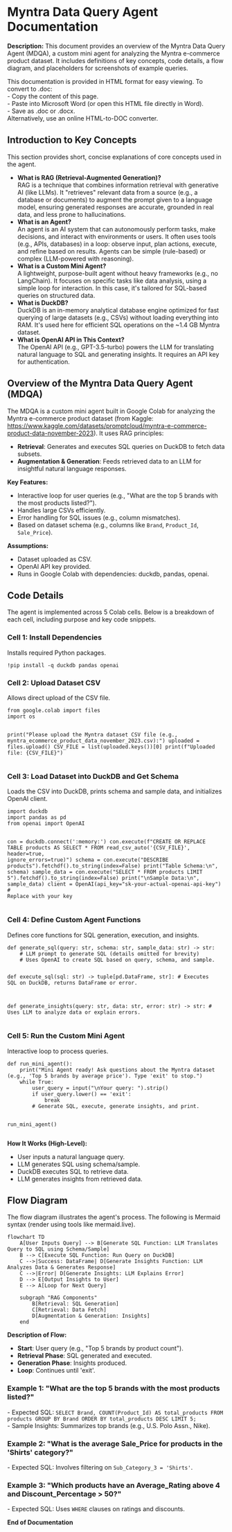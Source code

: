 

<!DOCTYPE html>


<h1>Myntra Data Query Agent Documentation</h1>


<strong>Description:</strong> This document provides an overview of the Myntra Data Query Agent (MDQA), a custom mini agent for analyzing the Myntra e-commerce product dataset. It includes definitions of key concepts, code details, a flow diagram, and placeholders for screenshots of example queries.</p>

<p>This documentation is provided in HTML format for easy viewing. To convert to .doc:<br>
- Copy the content of this page.<br>
- Paste into Microsoft Word (or open this HTML file directly in Word).<br>
- Save as .doc or .docx.<br>
Alternatively, use an online HTML-to-DOC converter.</p>

<h2>Introduction to Key Concepts</h2>

<p>This section provides short, concise explanations of core concepts used in the agent.</p>

<ul>
    <li><strong>What is RAG (Retrieval-Augmented Generation)?</strong><br>
    RAG is a technique that combines information retrieval with generative AI (like LLMs). It "retrieves" relevant data from a source (e.g., a database or documents) to augment the prompt given to a language model, ensuring generated responses are accurate, grounded in real data, and less prone to hallucinations.</li>
    <li><strong>What is an Agent?</strong><br>
    An agent is an AI system that can autonomously perform tasks, make decisions, and interact with environments or users. It often uses tools (e.g., APIs, databases) in a loop: observe input, plan actions, execute, and refine based on results. Agents can be simple (rule-based) or complex (LLM-powered with reasoning).</li>
    <li><strong>What is a Custom Mini Agent?</strong><br>
    A lightweight, purpose-built agent without heavy frameworks (e.g., no LangChain). It focuses on specific tasks like data analysis, using a simple loop for interaction. In this case, it's tailored for SQL-based queries on structured data.</li>
    <li><strong>What is DuckDB?</strong><br>
    DuckDB is an in-memory analytical database engine optimized for fast querying of large datasets (e.g., CSVs) without loading everything into RAM. It's used here for efficient SQL operations on the ~1.4 GB Myntra dataset.</li>
    <li><strong>What is OpenAI API in This Context?</strong><br>
    The OpenAI API (e.g., GPT-3.5-turbo) powers the LLM for translating natural language to SQL and generating insights. It requires an API key for authentication.</li>
</ul>

<h2>Overview of the Myntra Data Query Agent (MDQA)</h2>

<p>The MDQA is a custom mini agent built in Google Colab for analyzing the Myntra e-commerce product dataset (from Kaggle: <a href="https://www.kaggle.com/datasets/promptcloud/myntra-e-commerce-product-data-november-2023">https://www.kaggle.com/datasets/promptcloud/myntra-e-commerce-product-data-november-2023</a>). It uses RAG principles:</p>

<ul>
    <li><strong>Retrieval</strong>: Generates and executes SQL queries on DuckDB to fetch data subsets.</li>
    <li><strong>Augmentation & Generation</strong>: Feeds retrieved data to an LLM for insightful natural language responses.</li>
</ul>

<p><strong>Key Features:</strong></p>
<ul>
    <li>Interactive loop for user queries (e.g., "What are the top 5 brands with the most products listed?").</li>
    <li>Handles large CSVs efficiently.</li>
    <li>Error handling for SQL issues (e.g., column mismatches).</li>
    <li>Based on dataset schema (e.g., columns like <code>Brand</code>, <code>Product_Id</code>, <code>Sale_Price</code>).</li>
</ul>

<p><strong>Assumptions:</strong></p>
<ul>
    <li>Dataset uploaded as CSV.</li>
    <li>OpenAI API key provided.</li>
    <li>Runs in Google Colab with dependencies: duckdb, pandas, openai.</li>
</ul>

<h2>Code Details</h2>

<p>The agent is implemented across 5 Colab cells. Below is a breakdown of each cell, including purpose and key code snippets.</p>

<h3>Cell 1: Install Dependencies</h3>
<p>Installs required Python packages.</p>
<pre><code>!pip install -q duckdb pandas openai</code></pre>

<h3>Cell 2: Upload Dataset CSV</h3>
<p>Allows direct upload of the CSV file.</p>
<pre><code>from google.colab import files
import os

print("Please upload the Myntra dataset CSV file (e.g., myntra_ecommerce_product_data_november_2023.csv):")
uploaded = files.upload()
CSV_FILE = list(uploaded.keys())[0]
print(f"Uploaded file: {CSV_FILE}")</code></pre>

<h3>Cell 3: Load Dataset into DuckDB and Get Schema</h3>
<p>Loads the CSV into DuckDB, prints schema and sample data, and initializes OpenAI client.</p>
<pre><code>import duckdb
import pandas as pd
from openai import OpenAI

con = duckdb.connect(':memory:')
con.execute(f"CREATE OR REPLACE TABLE products AS SELECT * FROM read_csv_auto('{CSV_FILE}', header=true, ignore_errors=true)")
schema = con.execute("DESCRIBE products").fetchdf().to_string(index=False)
print("Table Schema:\n", schema)
sample_data = con.execute("SELECT * FROM products LIMIT 5").fetchdf().to_string(index=False)
print("\nSample Data:\n", sample_data)
client = OpenAI(api_key="sk-your-actual-openai-api-key")  # Replace with your key</code></pre>

<h3>Cell 4: Define Custom Agent Functions</h3>
<p>Defines core functions for SQL generation, execution, and insights.</p>
<pre><code>def generate_sql(query: str, schema: str, sample_data: str) -> str:
    # LLM prompt to generate SQL (details omitted for brevity)
    # Uses OpenAI to create SQL based on query, schema, and sample.

def execute_sql(sql: str) -> tuple[pd.DataFrame, str]:
    # Executes SQL on DuckDB, returns DataFrame or error.

def generate_insights(query: str, data: str, error: str) -> str:
    # Uses LLM to analyze data or explain errors.</code></pre>

<h3>Cell 5: Run the Custom Mini Agent</h3>
<p>Interactive loop to process queries.</p>
<pre><code>def run_mini_agent():
    print("Mini Agent ready! Ask questions about the Myntra dataset (e.g., 'Top 5 brands by average price'). Type 'exit' to stop.")
    while True:
        user_query = input("\nYour query: ").strip()
        if user_query.lower() == 'exit':
            break
        # Generate SQL, execute, generate insights, and print.

run_mini_agent()</code></pre>

<p><strong>How It Works (High-Level):</strong></p>
<ul>
    <li>User inputs a natural language query.</li>
    <li>LLM generates SQL using schema/sample.</li>
    <li>DuckDB executes SQL to retrieve data.</li>
    <li>LLM generates insights from retrieved data.</li>
</ul>

<h2>Flow Diagram</h2>

<p>The flow diagram illustrates the agent's process. The following is Mermaid syntax (render using tools like mermaid.live).</p>

<pre><code>flowchart TD
    A[User Inputs Query] --> B[Generate SQL Function: LLM Translates Query to SQL using Schema/Sample]
    B --> C[Execute SQL Function: Run Query on DuckDB]
    C -->|Success: DataFrame| D[Generate Insights Function: LLM Analyzes Data & Generates Response]
    C -->|Error| D[Generate Insights: LLM Explains Error]
    D --> E[Output Insights to User]
    E --> A[Loop for Next Query]
    
    subgraph "RAG Components"
        B[Retrieval: SQL Generation]
        C[Retrieval: Data Fetch]
        D[Augmentation & Generation: Insights]
    end</code></pre>

<p><strong>Description of Flow:</strong></p>
<ul>
    <li><strong>Start</strong>: User query (e.g., "Top 5 brands by product count").</li>
    <li><strong>Retrieval Phase</strong>: SQL generated and executed.</li>
    <li><strong>Generation Phase</strong>: Insights produced.</li>
    <li><strong>Loop</strong>: Continues until 'exit'.</li>
</ul>



<h3>Example 1: "What are the top 5 brands with the most products listed?"</h3>
<p>- Expected SQL: <code>SELECT Brand, COUNT(Product_Id) AS total_products FROM products GROUP BY Brand ORDER BY total_products DESC LIMIT 5;</code><br>
- Sample Insights: Summarizes top brands (e.g., U.S. Polo Assn., Nike).</p>



<h3>Example 2: "What is the average Sale_Price for products in the 'Shirts' category?"</h3>
<p>- Expected SQL: Involves filtering on <code>Sub_Category_3 = 'Shirts'</code>.</p>


<h3>Example 3: "Which products have an Average_Rating above 4 and Discount_Percentage > 50?"</h3>
<p>- Expected SQL: Uses <code>WHERE</code> clauses on ratings and discounts.</p>




<p><strong>End of Documentation</strong></p>

</body>
</html>
